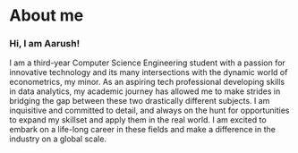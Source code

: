 # About me
### Hi, I am Aarush!
I am a third-year Computer Science Engineering student with a passion for innovative technology and its many intersections with the dynamic world of econometrics, my minor.
As an aspiring tech professional developing skills in data analytics, my academic journey has allowed me to make strides in bridging the gap between these two drastically different subjects. I am inquisitive and committed to detail, and always on the hunt for opportunities to expand my skillset and apply them in the real world.
I am excited to embark on a life-long career in these fields and make a difference in the industry on a global scale.
